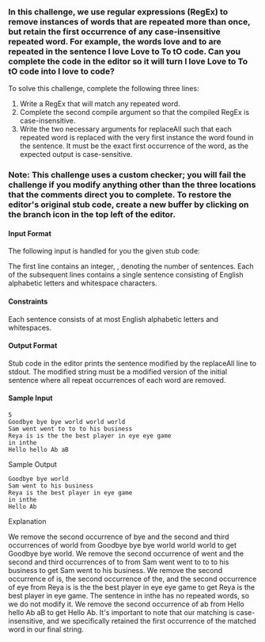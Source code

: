 ### In this challenge, we use regular expressions (RegEx) to remove instances of words that are repeated more than once, but retain the first occurrence of any case-insensitive repeated word. For example, the words love and to are repeated in the sentence I love Love to To tO code. Can you complete the code in the editor so it will turn I love Love to To tO code into I love to code?

To solve this challenge, complete the following three lines:

1. Write a RegEx that will match any repeated word.
2. Complete the second compile argument so that the compiled RegEx is case-insensitive.
3. Write the two necessary arguments for replaceAll such that each repeated word is replaced with the very first instance the word found in the sentence. It must be the exact first occurrence of the word, as the expected output is case-sensitive.

### Note: This challenge uses a custom checker; you will fail the challenge if you modify anything other than the three locations that the comments direct you to complete. To restore the editor's original stub code, create a new buffer by clicking on the branch icon in the top left of the editor.

#### Input Format

The following input is handled for you the given stub code:

The first line contains an integer, , denoting the number of sentences.
Each of the  subsequent lines contains a single sentence consisting of English alphabetic letters and whitespace characters.

#### Constraints

Each sentence consists of at most  English alphabetic letters and whitespaces.

#### Output Format

Stub code in the editor prints the sentence modified by the replaceAll line to stdout. The modified string must be a modified version of the initial sentence where all repeat occurrences of each word are removed.

#### Sample Input

```shell
5
Goodbye bye bye world world world
Sam went went to to to his business
Reya is is the the best player in eye eye game
in inthe
Hello hello Ab aB
```

Sample Output

```shell
Goodbye bye world
Sam went to his business
Reya is the best player in eye game
in inthe
Hello Ab
```

Explanation

We remove the second occurrence of bye and the second and third occurrences of world from Goodbye bye bye world world world to get Goodbye bye world.
We remove the second occurrence of went and the second and third occurrences of to from Sam went went to to to his business to get Sam went to his business.
We remove the second occurrence of is, the second occurrence of the, and the second occurrence of eye from Reya is is the the best player in eye eye game to get Reya is the best player in eye game.
The sentence in inthe has no repeated words, so we do not modify it.
We remove the second occurrence of ab from Hello hello Ab aB to get Hello Ab. It's important to note that our matching is case-insensitive, and we specifically retained the first occurrence of the matched word in our final string.